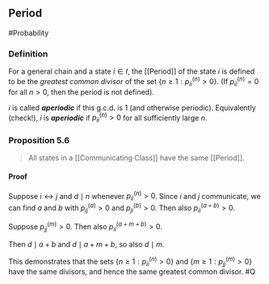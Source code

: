 ## Period
#Probability 

### Definition
For a general chain and a state $i \in I$, the [[Period]] of the state $i$ is defined to be the *greatest common divisor* of the set $\left\{n \geq 1: p_{i i}^{(n)}>0\right\}$. (If $p_{i i}^{(n)}=0$ for all $n>0$, then the period is not defined).

$i$ is called ***aperiodic*** if this g.c.d. is 1 (and otherwise periodic). Equivalently (check!), $i$ is ***aperiodic*** if $p_{i i}^{(n)}>0$ for all sufficiently large $n$.

### Proposition 5.6
> All states in a [[Communicating Class]] have the same [[Period]].

#### Proof
Suppose $i \leftrightarrow j$ and $d \mid n$ whenever $p_{i i}^{(n)}>0$.
Since $i$ and $j$ communicate, we can find $a$ and $b$ with $p_{i j}^{(a)}>0$ and $p_{j i}^{(b)}>0$. Then also $p_{i i}^{(a+b)}>0$.

Suppose $p_{j j}^{(m)}>0 .$ Then also $p_{i i}^{(a+m+b)}>0$.

Then $d \mid a+b$ and $d \mid a+m+b$, so also $d \mid m$.

This demonstrates that the sets $\left\{n \geq 1: p_{i i}^{(n)}>0\right\}$ and $\left\{m \geq 1: p_{j j}^{(m)}>0\right\}$ have the same divisors, and hence the same greatest common divisor.
#Q